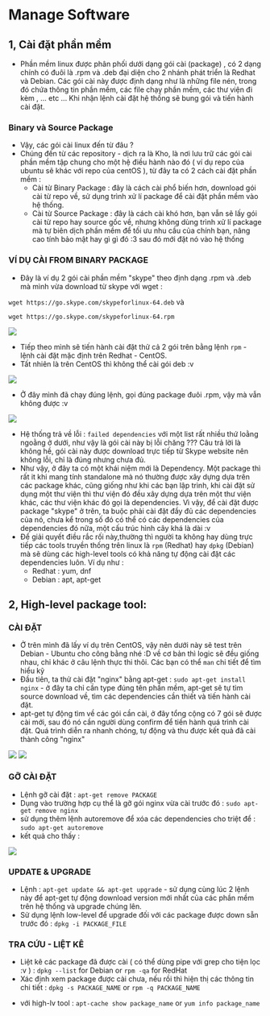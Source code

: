 # Manage Software
## 1, Cài đặt phần mềm
 - Phần mềm linux được phân phối dưới dạng gói cài (package) , có 2 dạng chính có đuôi là .rpm và .deb đại diện cho 2 nhánh phát triển là Redhat và Debian. Các gói cài này được định dạng như là những file nén, trong đó chứa thông tin phần mềm, các file chạy phần mềm, các thư viện đi kèm , ... etc ... Khi nhận lệnh cài đặt hệ thống sẽ bung gói và tiến hành cài đặt.
### Binary và Source Package
 - Vậy, các gói cài linux đến từ đâu ? 
 - Chúng đến từ các repository - dịch ra là Kho, là nơi lưu trữ các gói cài phần mềm tập chung cho một hệ điều hành nào đó ( ví dụ repo của ubuntu sẽ khác với repo của centOS ), từ đây ta có 2 cách cài đặt phần mềm : 
	- Cài từ Binary Package : đây là cách cài phổ biến hơn, download gói cài từ repo về, sử dụng trình xử lí package để cài đặt phần mềm vào hệ thống. 
	- Cài từ Source Package : đây là cách cài khó hơn, bạn vẫn sẽ lấy gói cài từ repo hay source gốc về, nhưng không dùng trình xử lí package mà tự biên dịch phần mềm để tối ưu nhu cầu của chính bạn, nâng cao tính bảo mật hay gì gì đó :3 sau đó mới đặt nó vào hệ thống

### VÍ DỤ CÀI FROM BINARY PACKAGE 
 - Đây là ví dụ 2 gói cài phần mềm "skype" theo định dạng .rpm và .deb mà mình vừa download từ skype với wget :
 
 ```` wget https://go.skype.com/skypeforlinux-64.deb ```` và
 
 ```` wget https://go.skype.com/skypeforlinux-64.rpm ````
 
  <img src="https://github.com/tulha161/linux/blob/main/images/09.03.png">
 
 - Tiếp theo mình sẽ tiến hành cài đặt thử cả 2 gói trên bằng lệnh ````rpm```` - lệnh cài đặt mặc định trên Redhat - CentOS.
 - Tất nhiên là trên CentOS thì không thể cài gói deb :v 
 <img src="https://github.com/tulha161/linux/blob/main/images/09.04.png">
 
 - Ở đây mình đã chạy đúng lệnh, gọi đúng package đuôi .rpm, vậy mà vẫn không được :v
 
 <img src="https://github.com/tulha161/linux/blob/main/images/09.05.png">
 
 - Hệ thống trả về lỗi : ````failed dependencies```` với một list rất nhiều thứ loằng ngoằng ở dưới, như vậy là gói cài này bị lỗi chăng ??? Câu trả lời là không hề, gói cài này được download trực tiếp từ Skype website nên không lỗi, chỉ là đúng nhưng chưa đủ.
 - Như vậy, ở đây ta có một khái niệm mới là Dependency. Một package thì rất it khi mang tính standalone mà nó thường được xây dựng dựa trên các package khác, cũng giống như khi các bạn lập trình, khi cài đặt sử dụng một thư viện thì thư viện đó đều xây dựng dựa trên một thư viện khác, các thư viện khác đó gọi là dependencies. Vì vậy, để cài đặt được package "skype" ở trên, ta buộc phải cài đặt đầy đủ các dependencies của nó, chưa kể trong số đó có thể có các dependencies của dependencies đó nữa, một cấu trúc hình cây khá là dài :v 
 - Để giải quyết điều rắc rối này,thường thì người ta không hay dùng trực tiếp các tools truyền thống trên linux là ````rpm```` (Redhat) hay ````dpkg```` (Debian) mà sẽ dùng các high-level tools có khả năng tự động cài đặt các dependencies luôn. Ví dụ như : 
 	- Redhat : yum, dnf
 	- Debian : apt, apt-get

## 2, High-level package tool: 
### CÀI ĐẶT
- Ở trên mình đã lấy ví dụ trên CentOS, vậy nên dưới này sẽ test trên Debian - Ubuntu cho công bằng nhé :D về cơ bản thì logic sẽ đều giống nhau, chỉ khác ở câu lệnh thực thi thôi. Các bạn có thể ````man```` chi tiết để tìm hiểu kỹ
- Đầu tiên, ta thử cài đặt "nginx" bằng apt-get :
 ```` sudo apt-get install nginx ```` - ở đây ta chỉ cần type đúng tên phần mềm, apt-get sẽ tự tìm source download về, tìm các dependencies cần thiết và tiến hành cài đặt.
- apt-get tự động tìm về các gói cần cài, ở đây tổng cộng có 7 gói sẽ được cài mới, sau đó nó cần người dùng confirm để tiến hành quá trình cài đặt. Quá trình diễn ra nhanh chóng, tự động và thu được kết quả đã cài thành công "nginx" 
 <img src="https://github.com/tulha161/linux/blob/main/images/09.06.png">
 <img src="https://github.com/tulha161/linux/blob/main/images/9.7.png">


### GỠ CÀI ĐẶT
- Lệnh gỡ cài đặt : ```` apt-get remove PACKAGE ````
- Dụng vào trường hợp cụ thể là gỡ gói nginx vừa cài trước đó : 
 ```` sudo apt-get remove nginx ````
- sử dụng thêm lệnh autoremove để xóa các dependencies cho triệt để :
 ```` sudo apt-get autoremove ````
- kết quả cho thấy :
 <img src="https://github.com/tulha161/linux/blob/main/images/9.8.png">

### UPDATE & UPGRADE	
- Lệnh : ````apt-get update && apt-get upgrade```` - sử dụng cùng lúc 2 lệnh này để apt-get tự động download version mới nhất của các phần mềm trên hệ thống và upgrade chúng lên. 
- Sử dụng lệnh low-level để upgrade đối với các package được down sẵn trước đó : 
 ```` dpkg -i PACKAGE_FILE ````
 
### TRA CỨU - LIỆT KÊ 
- Liệt kê các package đã được cài ( có thể dùng pipe với grep cho tiện lọc :v )  : 
 ```` dpkg --list ```` for Debian or
 ```` rpm -qa ```` for RedHat
- Xác định xem package được cài chưa, nếu rồi thì hiện thị các thông tin chi tiết : 
 ```` dpkg -s PACKAGE_NAME ```` or 
 ```` rpm -q PACKAGE_NAME ````
 * với high-lv tool :
 ```` apt-cache show package_name ```` or
 ```` yum info package_name ````




 
